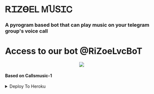 <h1 align="centre">ᎡᏆᏃϴᎬᏞ ᎷႮՏᏆᏟ</h1>

### A pyrogram based bot that can play music on your telegram group's voice call

# Access to our bot @RiZoeLvcBoT

<p align="center">
  <img src="https://telegra.ph/file/362f5ae2cf698841c92de.jpg">
</p>

</details>

#### Based on Callsmusic-1

<details>

<summary> Deploy To Heroku </summary>

[![Deploy](https://telegra.ph/file/f58082c6510cc593aaa89.jpg)](https://heroku.com/deploy?template=https://github.com/MrRizoel/RiZoeLXMusic)

Use [@Pyrogram_gen_bot](https://t.me/Pyrogram_gen_bot) to get pyrogram string session

#### Special Credits
- [Rojserbest](http://github.com/rojserbes): Callsmusic Developer
<details>

### ⚔ Self-hosting (For Devs) 
```sh
# Install Git First (apt-instll git)
$ git clone https://github.com/MrRiZoeL/RiZoeLXMusic
$ cd RiZoeLXMusic
# Upgrade sources
# Install All Requirements 
$ pip(3) install -r requirements.txt
# Rename example.env to local.env and fill
$ npm i -g npm
# Start Bot 
$ python(3) -m RiZoeLXMusic
